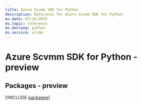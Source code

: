```yaml
---
title: Azure Scvmm SDK for Python
description: Reference for Azure Scvmm SDK for Python
ms.date: 07/16/2025
ms.topic: reference
ms.devlang: python
ms.service: scvmm
---
```

# Azure Scvmm SDK for Python - preview
## Packages - preview
[!INCLUDE [packages](scvmm-index.md)]